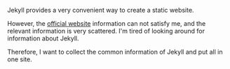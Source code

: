 Jekyll provides a very convenient way to create a static website.

However, the [official website](https://jekyllrb.com/docs/) information can not satisfy me, and the relevant information is very scattered.
I'm tired of looking around for information about Jekyll. 

Therefore, I want to collect the common information of Jekyll and put all in one site.
